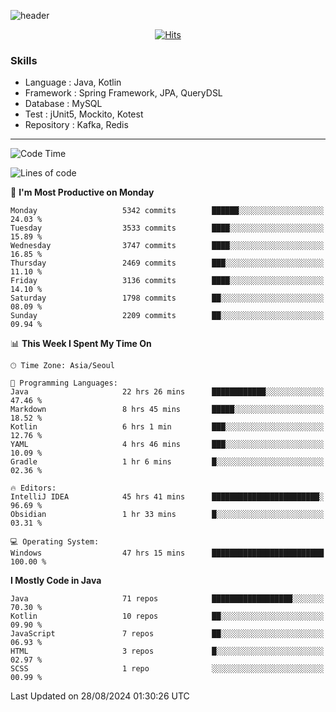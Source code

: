 <!-- Github Profile Readme로 프로필 꾸미기 : https://zzsza.github.io/development/2020/07/10/make-github-profile-readme/ -->

<!-- github theme -->
  <!-- 
    ![header](https://capsule-render.vercel.app/api?type=slice&color=e0f0e3&height=150&section=header&text=beasy&fontSize=45)
  -->
  ![header](https://capsule-render.vercel.app/api?type=soft&color=e0f0e3&height=150&section=header&text=Choi-YongSeok&fontSize=55&animation=twinkling)


<!-- hits count : https://hits.seeyoufarm.com/ -->
<div align=center>
    
  [![Hits](https://hits.seeyoufarm.com/api/count/incr/badge.svg?url=https%3A%2F%2Fgithub.com%2Fchoi-ys&count_bg=%2379C83D&title_bg=%23555555&icon=&icon_color=%23E7E7E7&title=hits&edge_flat=false)](https://hits.seeyoufarm.com)

</div>


<!-- Committed Top Lang -->
<div align=center>
</div>


### Skills
 - Language : Java, Kotlin
 - Framework : Spring Framework, JPA, QueryDSL
 - Database : MySQL
 - Test : jUnit5, Mockito, Kotest
 - Repository : Kafka, Redis

---

<!--START_SECTION:waka-->
![Code Time](http://img.shields.io/badge/Code%20Time-4%2C424%20hrs%2029%20mins-blue)

![Lines of code](https://img.shields.io/badge/From%20Hello%20World%20I%27ve%20Written-15.0%20million%20lines%20of%20code-blue)

📅 **I'm Most Productive on Monday** 

```text
Monday                   5342 commits        ██████░░░░░░░░░░░░░░░░░░░   24.03 % 
Tuesday                  3533 commits        ████░░░░░░░░░░░░░░░░░░░░░   15.89 % 
Wednesday                3747 commits        ████░░░░░░░░░░░░░░░░░░░░░   16.85 % 
Thursday                 2469 commits        ███░░░░░░░░░░░░░░░░░░░░░░   11.10 % 
Friday                   3136 commits        ████░░░░░░░░░░░░░░░░░░░░░   14.10 % 
Saturday                 1798 commits        ██░░░░░░░░░░░░░░░░░░░░░░░   08.09 % 
Sunday                   2209 commits        ██░░░░░░░░░░░░░░░░░░░░░░░   09.94 % 
```


📊 **This Week I Spent My Time On** 

```text
🕑︎ Time Zone: Asia/Seoul

💬 Programming Languages: 
Java                     22 hrs 26 mins      ████████████░░░░░░░░░░░░░   47.46 % 
Markdown                 8 hrs 45 mins       █████░░░░░░░░░░░░░░░░░░░░   18.52 % 
Kotlin                   6 hrs 1 min         ███░░░░░░░░░░░░░░░░░░░░░░   12.76 % 
YAML                     4 hrs 46 mins       ███░░░░░░░░░░░░░░░░░░░░░░   10.09 % 
Gradle                   1 hr 6 mins         █░░░░░░░░░░░░░░░░░░░░░░░░   02.36 % 

🔥 Editors: 
IntelliJ IDEA            45 hrs 41 mins      ████████████████████████░   96.69 % 
Obsidian                 1 hr 33 mins        █░░░░░░░░░░░░░░░░░░░░░░░░   03.31 % 

💻 Operating System: 
Windows                  47 hrs 15 mins      █████████████████████████   100.00 % 
```

**I Mostly Code in Java** 

```text
Java                     71 repos            ██████████████████░░░░░░░   70.30 % 
Kotlin                   10 repos            ██░░░░░░░░░░░░░░░░░░░░░░░   09.90 % 
JavaScript               7 repos             ██░░░░░░░░░░░░░░░░░░░░░░░   06.93 % 
HTML                     3 repos             █░░░░░░░░░░░░░░░░░░░░░░░░   02.97 % 
SCSS                     1 repo              ░░░░░░░░░░░░░░░░░░░░░░░░░   00.99 % 
```




 Last Updated on 28/08/2024 01:30:26 UTC
<!--END_SECTION:waka-->

<!-- 
![footer](https://capsule-render.vercel.app/api?section=footer&type=slice&color=e0f0e3)
-->

